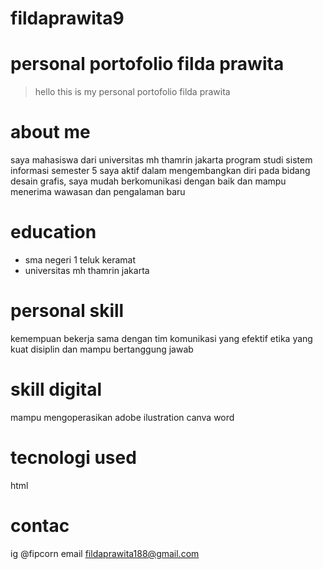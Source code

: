 # fildaprawita9
# personal portofolio filda prawita
> hello this is my personal portofolio filda prawita
# about me
saya mahasiswa dari universitas mh thamrin jakarta program studi sistem informasi semester 5
saya aktif dalam mengembangkan diri pada bidang desain grafis, saya mudah berkomunikasi dengan baik
dan mampu menerima wawasan dan pengalaman baru
# education
- sma negeri 1 teluk keramat
- universitas mh thamrin jakarta
# personal skill
kemempuan bekerja sama dengan tim
komunikasi yang efektif
etika yang kuat
disiplin dan mampu bertanggung jawab
# skill digital
mampu mengoperasikan
adobe ilustration
canva
word
# tecnologi used
html
# contac
ig @fipcorn
email fildaprawita188@gmail.com
